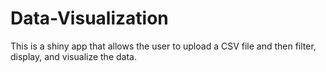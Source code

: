 # Data-Visualization
This is a shiny app that allows the user to upload a CSV file and then filter, display, and visualize the data.
